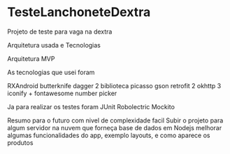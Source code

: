 # TesteLanchoneteDextra
Projeto de teste para vaga na dextra

Arquitetura usada e Tecnologias

Arquitetura MVP

As tecnologias que usei foram

RXAndroid
butterknife
dagger 2
biblioteca picasso
gson
retrofit 2
okhttp 3
iconify + fontawesome
number picker

Ja para realizar os testes foram 
JUnit
Robolectric
Mockito

Resumo para o futuro com nivel de complexidade facil
Subir o projeto para algum servidor na nuvem que forneça base de dados em Nodejs
melhorar algumas funcionalidades do app, exemplo layouts, e como aparece os produtos




